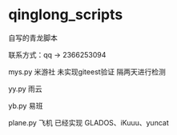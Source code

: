 # qinglong_scripts
自写的青龙脚本

联系方式：qq -> 2366253094

mys.py 米游社 未实现giteest验证 隔两天进行检测

yy.py 雨云

yb.py 易班

plane.py 飞机 已经实现 GLADOS、iKuuu、yuncat

